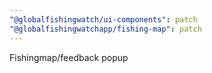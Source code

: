 ```yaml
---
"@globalfishingwatch/ui-components": patch
"@globalfishingwatchapp/fishing-map": patch
---
```


Fishingmap/feedback popup
